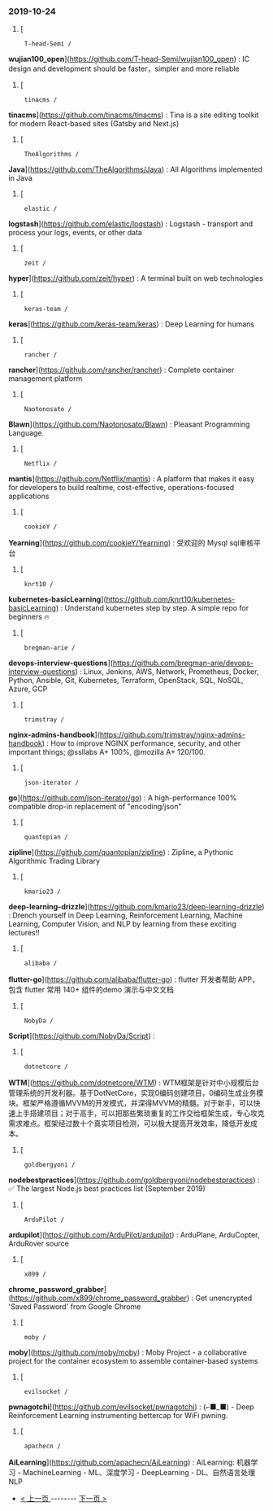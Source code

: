 ### 2019-10-24 
1. [
  

        T-head-Semi /
**wujian100_open**](https://github.com/T-head-Semi/wujian100_open) : IC design and development should be faster，simpler and more reliable
1. [
  

        tinacms /
**tinacms**](https://github.com/tinacms/tinacms) : Tina is a site editing toolkit for modern React-based sites (Gatsby and Next.js)
1. [
  

        TheAlgorithms /
**Java**](https://github.com/TheAlgorithms/Java) : All Algorithms implemented in Java
1. [
  

        elastic /
**logstash**](https://github.com/elastic/logstash) : Logstash - transport and process your logs, events, or other data
1. [
  

        zeit /
**hyper**](https://github.com/zeit/hyper) : A terminal built on web technologies
1. [
  

        keras-team /
**keras**](https://github.com/keras-team/keras) : Deep Learning for humans
1. [
  

        rancher /
**rancher**](https://github.com/rancher/rancher) : Complete container management platform
1. [
  

        Naotonosato /
**Blawn**](https://github.com/Naotonosato/Blawn) : Pleasant Programming Language.
1. [
  

        Netflix /
**mantis**](https://github.com/Netflix/mantis) : A platform that makes it easy for developers to build realtime, cost-effective, operations-focused applications
1. [
  

        cookieY /
**Yearning**](https://github.com/cookieY/Yearning) : 受欢迎的 Mysql sql审核平台
1. [
  

        knrt10 /
**kubernetes-basicLearning**](https://github.com/knrt10/kubernetes-basicLearning) : Understand kubernetes step by step. A simple repo for beginners 🔥
1. [
  

        bregman-arie /
**devops-interview-questions**](https://github.com/bregman-arie/devops-interview-questions) : Linux, Jenkins, AWS, Network, Prometheus, Docker, Python, Ansible, Git, Kubernetes, Terraform, OpenStack, SQL, NoSQL, Azure, GCP
1. [
  

        trimstray /
**nginx-admins-handbook**](https://github.com/trimstray/nginx-admins-handbook) : How to improve NGINX performance, security, and other important things; @ssllabs A+ 100%, @mozilla A+ 120/100.
1. [
  

        json-iterator /
**go**](https://github.com/json-iterator/go) : A high-performance 100% compatible drop-in replacement of "encoding/json"
1. [
  

        quantopian /
**zipline**](https://github.com/quantopian/zipline) : Zipline, a Pythonic Algorithmic Trading Library
1. [
  

        kmario23 /
**deep-learning-drizzle**](https://github.com/kmario23/deep-learning-drizzle) : Drench yourself in Deep Learning, Reinforcement Learning, Machine Learning, Computer Vision, and NLP by learning from these exciting lectures!!
1. [
  

        alibaba /
**flutter-go**](https://github.com/alibaba/flutter-go) : flutter 开发者帮助 APP，包含 flutter 常用 140+ 组件的demo 演示与中文文档
1. [
  

        NobyDa /
**Script**](https://github.com/NobyDa/Script) : 
1. [
  

        dotnetcore /
**WTM**](https://github.com/dotnetcore/WTM) : WTM框架是针对中小规模后台管理系统的开发利器。基于DotNetCore，实现0编码创建项目，0编码生成业务模块。框架严格遵循MVVM的开发模式，并深得MVVM的精髓。对于新手，可以快速上手搭建项目；对于高手，可以把那些繁琐重复的工作交给框架生成，专心攻克需求难点。框架经过数十个真实项目检测，可以极大提高开发效率，降低开发成本。
1. [
  

        goldbergyoni /
**nodebestpractices**](https://github.com/goldbergyoni/nodebestpractices) : ✅ The largest Node.js best practices list (September 2019)
1. [
  

        ArduPilot /
**ardupilot**](https://github.com/ArduPilot/ardupilot) : ArduPlane, ArduCopter, ArduRover source
1. [
  

        x899 /
**chrome_password_grabber**](https://github.com/x899/chrome_password_grabber) : Get unencrypted 'Saved Password' from Google Chrome
1. [
  

        moby /
**moby**](https://github.com/moby/moby) : Moby Project - a collaborative project for the container ecosystem to assemble container-based systems
1. [
  

        evilsocket /
**pwnagotchi**](https://github.com/evilsocket/pwnagotchi) : (⌐■_■) - Deep Reinforcement Learning instrumenting bettercap for WiFi pwning.
1. [
  

        apachecn /
**AiLearning**](https://github.com/apachecn/AiLearning) : AiLearning: 机器学习 - MachineLearning - ML、深度学习 - DeepLearning - DL、自然语言处理 NLP 

- [ < 上一页 ](https://github.com/able8/github-trending-daily-record/blob/master/2019-10-23.md) -------- [ 下一页 > ](https://github.com/able8/github-trending-daily-record/blob/master/2019-10-25.md)